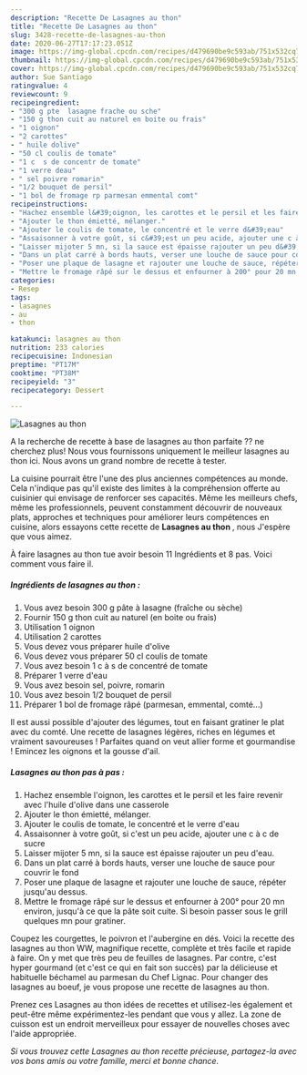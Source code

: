```yaml
---
description: "Recette De Lasagnes au thon"
title: "Recette De Lasagnes au thon"
slug: 3428-recette-de-lasagnes-au-thon
date: 2020-06-27T17:17:23.051Z
image: https://img-global.cpcdn.com/recipes/d479690be9c593ab/751x532cq70/lasagnes-au-thon-photo-principale-de-la-recette.jpg
thumbnail: https://img-global.cpcdn.com/recipes/d479690be9c593ab/751x532cq70/lasagnes-au-thon-photo-principale-de-la-recette.jpg
cover: https://img-global.cpcdn.com/recipes/d479690be9c593ab/751x532cq70/lasagnes-au-thon-photo-principale-de-la-recette.jpg
author: Sue Santiago
ratingvalue: 4
reviewcount: 9
recipeingredient:
- "300 g pte  lasagne frache ou sche"
- "150 g thon cuit au naturel en boite ou frais"
- "1 oignon"
- "2 carottes"
- " huile dolive"
- "50 cl coulis de tomate"
- "1 c  s de concentr de tomate"
- "1 verre deau"
- " sel poivre romarin"
- "1/2 bouquet de persil"
- "1 bol de fromage rp parmesan emmental comt"
recipeinstructions:
- "Hachez ensemble l&#39;oignon, les carottes et le persil et les faire revenir avec l&#39;huile d&#39;olive dans une casserole"
- "Ajouter le thon émietté, mélanger."
- "Ajouter le coulis de tomate, le concentré et le verre d&#39;eau"
- "Assaisonner à votre goût, si c&#39;est un peu acide, ajouter une c à c de sucre"
- "Laisser mijoter 5 mn, si la sauce est épaisse rajouter un peu d&#39;eau."
- "Dans un plat carré à bords hauts, verser une louche de sauce pour couvrir le fond"
- "Poser une plaque de lasagne et rajouter une louche de sauce, répéter jusqu&#39;au dessus."
- "Mettre le fromage râpé sur le dessus et enfourner à 200° pour 20 mn environ, jusqu&#39;à ce que la pâte soit cuite. Si besoin passer sous le grill quelques mn pour gratiner."
categories:
- Resep
tags:
- lasagnes
- au
- thon

katakunci: lasagnes au thon 
nutrition: 233 calories
recipecuisine: Indonesian
preptime: "PT17M"
cooktime: "PT38M"
recipeyield: "3"
recipecategory: Dessert

---
```



![Lasagnes au thon](https://img-global.cpcdn.com/recipes/d479690be9c593ab/751x532cq70/lasagnes-au-thon-photo-principale-de-la-recette.jpg)

A la recherche de recette à base de lasagnes au thon parfaite ?? ne cherchez plus! Nous vous fournissons uniquement le meilleur lasagnes au thon ici. Nous avons un grand nombre de recette à tester.

La cuisine pourrait être l'une des plus anciennes compétences au monde. Cela n'indique pas qu'il existe des limites à la compréhension offerte au cuisinier qui envisage de renforcer ses capacités. Même les meilleurs chefs, même les professionnels, peuvent constamment découvrir de nouveaux plats, approches et techniques pour améliorer leurs compétences en cuisine, alors essayons cette recette de <strong> Lasagnes au thon </strong>, nous J'espère que vous aimez.

<!--inarticleads1-->

À faire lasagnes au thon tue avoir besoin 11 Ingrédients et 8 pas. Voici comment vous faire il.

##### Ingrédients de lasagnes au thon :

1. Vous avez besoin 300 g pâte à lasagne (fraîche ou sèche)
1. Fournir 150 g thon cuit au naturel (en boite ou frais)
1. Utilisation 1 oignon
1. Utilisation 2 carottes
1. Vous devez vous préparer  huile d&#39;olive
1. Vous devez vous préparer 50 cl coulis de tomate
1. Vous avez besoin 1 c à s de concentré de tomate
1. Préparer 1 verre d&#39;eau
1. Vous avez besoin  sel, poivre, romarin
1. Vous avez besoin 1/2 bouquet de persil
1. Préparer 1 bol de fromage râpé (parmesan, emmental, comté...)


Il est aussi possible d&#39;ajouter des légumes, tout en faisant gratiner le plat avec du comté. Une recette de lasagnes légères, riches en légumes et vraiment savoureuses ! Parfaites quand on veut allier forme et gourmandise ! Emincez les oignons et la gousse d&#39;ail. 

<!--inarticleads2-->

##### Lasagnes au thon pas à pas :

1. Hachez ensemble l&#39;oignon, les carottes et le persil et les faire revenir avec l&#39;huile d&#39;olive dans une casserole
1. Ajouter le thon émietté, mélanger.
1. Ajouter le coulis de tomate, le concentré et le verre d&#39;eau
1. Assaisonner à votre goût, si c&#39;est un peu acide, ajouter une c à c de sucre
1. Laisser mijoter 5 mn, si la sauce est épaisse rajouter un peu d&#39;eau.
1. Dans un plat carré à bords hauts, verser une louche de sauce pour couvrir le fond
1. Poser une plaque de lasagne et rajouter une louche de sauce, répéter jusqu&#39;au dessus.
1. Mettre le fromage râpé sur le dessus et enfourner à 200° pour 20 mn environ, jusqu&#39;à ce que la pâte soit cuite. Si besoin passer sous le grill quelques mn pour gratiner.


Coupez les courgettes, le poivron et l&#39;aubergine en dés. Voici la recette des lasagnes au thon WW, magnifique recette, complète et très facile et rapide à faire. On y met que très peu de feuilles de lasagnes. Par contre, c&#39;est hyper gourmand (et c&#39;est ce qui en fait son succès) par la délicieuse et habituelle béchamel au parmesan du Chef Lignac. Pour changer des lasagnes au boeuf, je vous propose une recette de lasagnes au thon. 

<!--inarticleads1-->

<p>
Prenez ces Lasagnes au thon idées de recettes et utilisez-les également et peut-être même expérimentez-les pendant que vous y allez. La zone de cuisson est un endroit merveilleux pour essayer de nouvelles choses avec l'aide appropriée.
</p>

<p>
<i>Si vous trouvez cette Lasagnes au thon recette précieuse, partagez-la avec vos bons amis ou votre famille, merci et bonne chance.</i>
</p>
